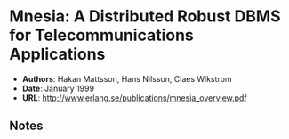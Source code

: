 # Mnesia: A Distributed Robust DBMS for Telecommunications Applications

- **Authors**: Hakan Mattsson, Hans Nilsson, Claes Wikstrom
- **Date**: January 1999
- **URL**: http://www.erlang.se/publications/mnesia_overview.pdf

## Notes
